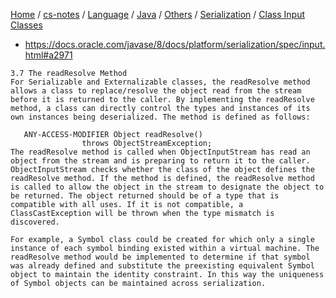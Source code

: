 [Home](https://mengxianbin.github.io) /
[cs-notes](https://mengxianbin.github.io/cs-notes/content) /
[Language](https://mengxianbin.github.io/cs-notes/content/Language) /
[Java](https://mengxianbin.github.io/cs-notes/content/Language/Java) /
[Others](https://mengxianbin.github.io/cs-notes/content/Language/Java/Others) /
[Serialization](https://mengxianbin.github.io/cs-notes/content/Language/Java/Others/Serialization) /
[Class Input Classes](https://mengxianbin.github.io/cs-notes/content/Language/Java/Others/Serialization/Class%20Input%20Classes)

* https://docs.oracle.com/javase/8/docs/platform/serialization/spec/input.html#a2971

```
3.7 The readResolve Method
For Serializable and Externalizable classes, the readResolve method allows a class to replace/resolve the object read from the stream before it is returned to the caller. By implementing the readResolve method, a class can directly control the types and instances of its own instances being deserialized. The method is defined as follows:

   ANY-ACCESS-MODIFIER Object readResolve()
                throws ObjectStreamException;
The readResolve method is called when ObjectInputStream has read an object from the stream and is preparing to return it to the caller. ObjectInputStream checks whether the class of the object defines the readResolve method. If the method is defined, the readResolve method is called to allow the object in the stream to designate the object to be returned. The object returned should be of a type that is compatible with all uses. If it is not compatible, a ClassCastException will be thrown when the type mismatch is discovered.

For example, a Symbol class could be created for which only a single instance of each symbol binding existed within a virtual machine. The readResolve method would be implemented to determine if that symbol was already defined and substitute the preexisting equivalent Symbol object to maintain the identity constraint. In this way the uniqueness of Symbol objects can be maintained across serialization.
```
